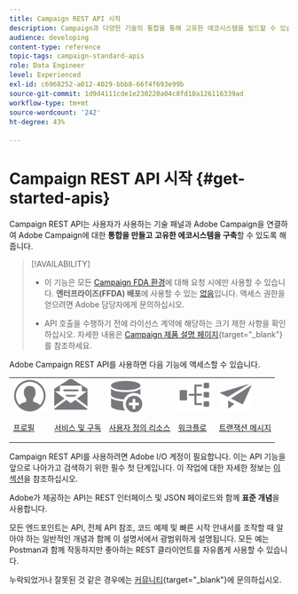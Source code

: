 ```yaml
---
title: Campaign REST API 시작
description: Campaign과 다양한 기술의 통합을 통해 고유한 에코시스템을 빌드할 수 있습니다.
audience: developing
content-type: reference
topic-tags: campaign-standard-apis
role: Data Engineer
level: Experienced
exl-id: c6968252-a012-4029-bbb8-66f4f693e99b
source-git-commit: 1d9d4111cde1e230220a04c8fd10a126116339ad
workflow-type: tm+mt
source-wordcount: '242'
ht-degree: 43%

---
```


# Campaign REST API 시작 {#get-started-apis}



Campaign REST API는 사용자가 사용하는 기술 패널과 Adobe Campaign을 연결하여 Adobe Campaign에 대한 **통합을 만들고** **고유한 에코시스템을 구축**&#x200B;할 수 있도록 해줍니다.

>[!AVAILABILITY]
>
>* 이 기능은 모든 [Campaign FDA 환경](../../architecture/fda-deployment.md)에 대해 요청 시에만 사용할 수 있습니다. **엔터프라이즈(FFDA) 배포**&#x200B;에 사용할 수 있는 [없음](../../architecture/enterprise-deployment.md)입니다. 액세스 권한을 얻으려면 Adobe 담당자에게 문의하십시오.
>
>* API 호출을 수행하기 전에 라이선스 계약에 해당하는 크기 제한 사항을 확인하십시오. 자세한 내용은 [Campaign 제품 설명 페이지](https://helpx.adobe.com/kr/legal/product-descriptions/campaign-standard.html#ITInfrastructureResourcesbyActiveProfilesTiers){target="_blank"}를 참조하세요.


Adobe Campaign REST API를 사용하면 다음 기능에 액세스할 수 있습니다.

<table><tr>
 <td valign="top"><a href="retrieving-profiles.md"><img width="60px" alt="조건" src="assets/icon_profile.svg"/></a><p><a href="retrieving-profiles.md">프로필</a></p></td>
<td valign="top"><a href="creating-a-service.md"><img width="60px" alt="조건" src="assets/icon_services.svg"/></a><p><a href="creating-a-service.md">서비스 및 구독</a></p></td>
<td valign="top"><a href="interacting-with-custom-resources.md"><img width="60px" alt="조건" src="assets/icon_customresources.svg"/></a><p><a href="interacting-with-custom-resources.md">사용자 정의 리소스</a></p></td>
<td valign="top"><a href="controlling-a-workflow.md"><img width="60px" alt="조건" src="assets/icon_workflows.svg"/></a><p><a href="controlling-a-workflow.md">워크플로</a></p></td>
<td valign="top"><a href="managing-transactional-messages.md"><img width="60px" alt="조건" src="assets/icon_transactionalmessage.svg"/></a><p><a href="managing-transactional-messages.md">트랜잭션 메시지 </a></p></td>
</tr></table>

Campaign REST API를 사용하려면 Adobe I/O 계정이 필요합니다. 이는 API 기능을 앞으로 나아가고 검색하기 위한 필수 첫 단계입니다.
이 작업에 대한 자세한 정보는 [이 섹션](setting-up-api-access.md)을 참조하십시오.

Adobe가 제공하는 API는 REST 인터페이스 및 JSON 페이로드와 함께 **표준 개념**&#x200B;을 사용합니다.

모든 엔드포인트는 API, 전체 API 참조, 코드 예제 및 빠른 시작 안내서를 조작할 때 알아야 하는 일반적인 개념과 함께 이 설명서에서 광범위하게 설명됩니다. 모든 예는 Postman과 함께 작동하지만 좋아하는 REST 클라이언트를 자유롭게 사용할 수 있습니다.

누락되었거나 잘못된 것 같은 경우에는 [커뮤니티](https://experienceleaguecommunities.adobe.com/t5/adobe-campaign-standard/ct-p/adobe-campaign-standard-community?profile.language=ko){target="_blank"}에 문의하십시오.
